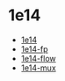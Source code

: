 1e14
====

* [1e14](modules/1e14/README.md)
* [1e14-fp](modules/1e14-fp/README.md)
* [1e14-flow](modules/1e14-flow/README.md)
* [1e14-mux](modules/1e14-mux/README.md)
